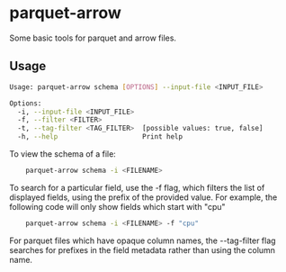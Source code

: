 # parquet-arrow

Some basic tools for parquet and arrow files.

## Usage
```sh
Usage: parquet-arrow schema [OPTIONS] --input-file <INPUT_FILE>

Options:
  -i, --input-file <INPUT_FILE>
  -f, --filter <FILTER>
  -t, --tag-filter <TAG_FILTER>  [possible values: true, false]
  -h, --help                     Print help
```

To view the schema of a file:
```sh
    parquet-arrow schema -i <FILENAME>
```

To search for a particular field, use the -f flag, which filters the list
of displayed fields, using the prefix of the provided value. For example,
the following code will only show fields which start with "cpu"
```sh
    parquet-arrow schema -i <FILENAME> -f "cpu"
```

For parquet files which have opaque column names, the --tag-filter flag
searches for prefixes in the field metadata rather than using the column name.
